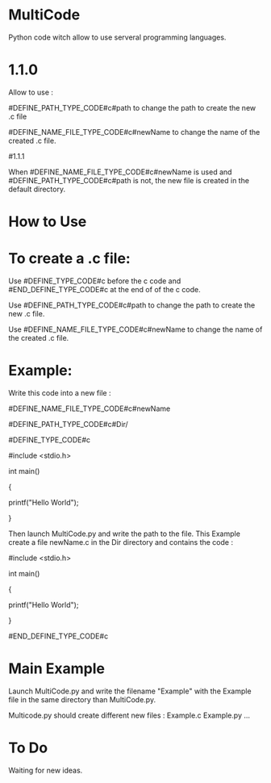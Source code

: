 # MultiCode
Python code witch allow to use serveral programming languages.

# 1.1.0

Allow to use :

#DEFINE_PATH_TYPE_CODE#c#path to change the path to create the new .c file

#DEFINE_NAME_FILE_TYPE_CODE#c#newName to change the name of the created .c file.

#1.1.1

When #DEFINE_NAME_FILE_TYPE_CODE#c#newName is used and #DEFINE_PATH_TYPE_CODE#c#path is not, the new file is created in the default directory.

# How to Use

# To create a .c file:

Use #DEFINE_TYPE_CODE#c before the c code and #END_DEFINE_TYPE_CODE#c at the end of of the c code.

Use #DEFINE_PATH_TYPE_CODE#c#path to change the path to create the new .c file.

Use #DEFINE_NAME_FILE_TYPE_CODE#c#newName to change the name of the created .c file. 

# Example:

Write this code into a new file :

#DEFINE_NAME_FILE_TYPE_CODE#c#newName

#DEFINE_PATH_TYPE_CODE#c#Dir/

#DEFINE_TYPE_CODE#c

#include <stdio.h>

int main()

{

  printf("Hello World");
  
}


Then launch MultiCode.py and write the path to the file.
This Example create a file newName.c in the Dir directory and contains the code :

#include <stdio.h>

int main()

{

  printf("Hello World");
  
}

#END_DEFINE_TYPE_CODE#c

# Main Example

Launch MultiCode.py and write the filename "Example" with the Example file in the same directory than MultiCode.py.

Multicode.py should create different new files : Example.c Example.py ...


# To Do

Waiting for new ideas.
